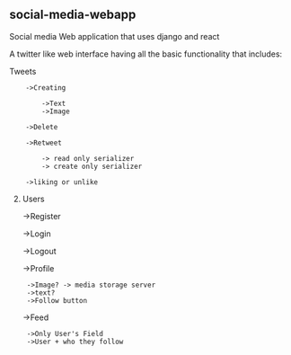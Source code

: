 ## social-media-webapp
Social media Web application that uses django and react

A twitter like web interface having all the basic functionality that includes:

 Tweets
        
        ->Creating
        
            ->Text
            ->Image
        
        ->Delete
        
        ->Retweet
        
            -> read only serializer
            -> create only serializer
        
        ->liking or unlike

2. Users

    ->Register

    ->Login
    
    ->Logout
    
    ->Profile
    
        ->Image? -> media storage server
        ->text?
        ->Follow button
    
    ->Feed
       
        ->Only User's Field
        ->User + who they follow
